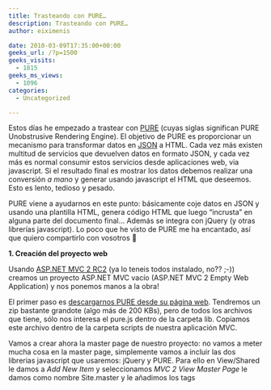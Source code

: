 ```yaml
---
title: Trasteando con PURE…
description: Trasteando con PURE…
author: eiximenis

date: 2010-03-09T17:35:00+00:00
geeks_url: /?p=1500
geeks_visits:
  - 1815
geeks_ms_views:
  - 1096
categories:
  - Uncategorized

---
```

Estos días he empezado a trastear con <a target="_blank" href="http://beebole.com/pure/demos/" rel="noopener noreferrer">PURE</a> (cuyas siglas significan PURE Unobstrusive Rendering Engine). El objetivo de PURE es proporcionar un mecanismo para transformar datos en <a target="_blank" href="http://es.wikipedia.org/wiki/JSON" rel="noopener noreferrer">JSON</a> a HTML. Cada vez más existen multitud de servicios que devuelven datos en formato JSON, y cada vez más es normal consumir estos servicios desde aplicaciones web, via javascript. Si el resultado final es mostrar los datos debemos realizar una conversión _a mano_ y generar usando javascript el HTML que deseemos. Esto es lento, tedioso y pesado.

PURE viene a ayudarnos en este punto: básicamente coje datos en JSON y usando una plantilla HTML, genera código HTML que luego &ldquo;incrusta&rdquo; en alguna parte del documento final... Además se integra con jQuery (y otras librerías javascript). Lo poco que he visto de PURE me ha encantado, así que quiero compartirlo con vosotros 🙂

**1. Creación del proyecto web**

Usando <a target="_blank" href="http://www.microsoft.com/downloads/details.aspx?FamilyID=7aba081a-19b9-44c4-a247-3882c8f749e3&displaylang=en" rel="noopener noreferrer">ASP.NET MVC 2 RC2</a> (ya lo teneis todos instalado, no?? ;-)) creamos un proyecto ASP.NET MVC vacío (ASP.NET MVC 2 Empty Web Application) y nos ponemos manos a la obra!

El primer paso es <a target="_blank" href="http://beebole.com/pure/" rel="noopener noreferrer">descargarnos PURE desde su página web</a>. Tendremos un zip bastante grandote (algo más de 200 KBs), pero de todos los archivos que tiene, sólo nos interesa el pure.js dentro de la carpeta lib. Copiamos este archivo dentro de la carpeta scripts de nuestra aplicación MVC.

Vamos a crear ahora la master page de nuestro proyecto: no vamos a meter mucha cosa en la master page, simplemente vamos a incluir las dos librerias javascript que usaremos: jQuery y PURE. Para ello en View/Shared le damos a _Add New Item_ y seleccionamos _MVC 2 View Master Page_ le damos como nombre Site.master y le añadimos los tags <script> necesarios (dentro del head):

<div id="codeSnippetWrapper" style="text-align: left; line-height: 12pt; background-color: #f4f4f4; margin: 20px 0px 10px; width: 97.5%; font-family: 'Courier New', courier, monospace; direction: ltr; max-height: 200px; font-size: 8pt; overflow: auto; cursor: text; border: silver 1px solid; padding: 4px;">
  <pre id="codeSnippet" style="text-align: left; line-height: 12pt; background-color: #f4f4f4; margin: 0em; width: 100%; font-family: 'Courier New', courier, monospace; direction: ltr; color: black; font-size: 8pt; overflow: visible; border-style: none; padding: 0px;">&lt;script src=<span style="color: #006080">"../../Scripts/jquery-1.4.1.js"</span>&gt;&lt;/script&gt;<br />&lt;script src=<span style="color: #006080">"../../Scripts/pure.js"</span>&gt;&lt;/script&gt;</pre>
  
  <p>
    </div> 
    
    <p>
      Ahora vamos a crear un controlador que nos devuelva datos en JSON... Vamos a la carpeta Controllers, le damos a <em>Add Controller </em>y le damos un nombre (en mi caso HomeController). Esto nos creará el archivo HomeController.cs, con la clase <em>HomeController </em>con un método Index.
    </p>
    
    <p>
      Vamos a crear ahora una clase cualquiera con datos que vamos a devolver. En la carpeta Models agregamos la clase TwitterUsers:
    </p>
    
    <div id="codeSnippetWrapper" style="text-align: left; line-height: 12pt; background-color: #f4f4f4; margin: 20px 0px 10px; width: 97.5%; font-family: 'Courier New', courier, monospace; direction: ltr; max-height: 200px; font-size: 8pt; overflow: auto; cursor: text; border: silver 1px solid; padding: 4px;">
      <pre id="codeSnippet" style="text-align: left; line-height: 12pt; background-color: #f4f4f4; margin: 0em; width: 100%; font-family: 'Courier New', courier, monospace; direction: ltr; color: black; font-size: 8pt; overflow: visible; border-style: none; padding: 0px;"><span style="color: #0000ff">public</span> <span style="color: #0000ff">class</span> TwitterUser<br />{<br />    <span style="color: #0000ff">public</span> string Name { get; set; }<br />    <span style="color: #0000ff">public</span> string Twitter { get; set; }<br />}</pre>
      
      <p>
        </div> 
        
        <p>
          Finalmente en el método Index de nuestro HomeController, creamos una Lista de <em>TwitterUser</em>s y la devolvemos:
        </p>
        
        <div id="codeSnippetWrapper" style="text-align: left; line-height: 12pt; background-color: #f4f4f4; margin: 20px 0px 10px; width: 97.5%; font-family: 'Courier New', courier, monospace; direction: ltr; max-height: 200px; font-size: 8pt; overflow: auto; cursor: text; border: silver 1px solid; padding: 4px;">
          <pre id="codeSnippet" style="text-align: left; line-height: 12pt; background-color: #f4f4f4; margin: 0em; width: 100%; font-family: 'Courier New', courier, monospace; direction: ltr; color: black; font-size: 8pt; overflow: visible; border-style: none; padding: 0px;"><span style="color: #0000ff">public</span> ActionResult Index()<br />{<br />    var data = <span style="color: #0000ff">new</span> List&lt;TwitterUser&gt; {<br />        <span style="color: #0000ff">new</span> TwitterUser() { Name=<span style="color: #006080">"Eduard Tom&agrave;s"</span>, Twitter=<span style="color: #006080">"eiximenis"</span>},<br />        <span style="color: #0000ff">new</span> TwitterUser() { Name=<span style="color: #006080">"José Miguel Torres"</span>, Twitter=<span style="color: #006080">"alegrebandolero"</span>},<br />        <span style="color: #0000ff">new</span> TwitterUser() { Name=<span style="color: #006080">"Gisela Torres"</span>, Twitter=<span style="color: #006080">"0GiS0"</span>},<br />        <span style="color: #0000ff">new</span> TwitterUser() { Name=<span style="color: #006080">"David Salgado"</span>, Twitter=<span style="color: #006080">"davidsb"</span>},<br />        <span style="color: #0000ff">new</span> TwitterUser() { Name=<span style="color: #006080">"Toni Recio"</span>, Twitter=<span style="color: #006080">"stormc23"</span>},<br />    };<br />    <span style="color: #0000ff">return</span> Json(data, JsonRequestBehavior.AllowGet);<br />}</pre>
          
          <p>
            </div> 
            
            <p>
              Fíjaos en el uso de Json para devolver los datos en formato JSON y el parámetro JsonRequestBehavior para permitir devolver datos JSON usando GET (<a target="_blank" href="/blogs/jmaguilar/archive/2010/03/03/cambios-en-el-retorno-de-datos-json-con-mvc-2.aspx" rel="noopener noreferrer">ver el post de José M. Aguilar para más información</a>).
            </p>
            
            <p>
              &nbsp;
            </p>
            
            <p>
              &nbsp;
            </p>
            
            <p>
              Si ponemos el proyecto en marcha y dirigimos Firefox a la URL /Home/Index veremos (gracias Firebug!) nuestros datos en JSON:
            </p>
            
            <p>
              <a href="/cfs-file.ashx/__key/CommunityServer.Blogs.Components.WeblogFiles/etomas/image_5F00_0289B019.png"><img height="86" width="244" src="/cfs-file.ashx/__key/CommunityServer.Blogs.Components.WeblogFiles/etomas/image_5F00_thumb_5F00_65FC986B.png" alt="image" border="0" title="image" style="border-bottom: 0px; border-left: 0px; display: inline; border-top: 0px; border-right: 0px" /></a>
            </p>
            
            <p>
              Es fácil mandar datos en JSON usando ASP.NET MVC, eh?? 😉
            </p>
            
            <p>
              <strong>2. Crear una vista para ver los datos</strong>
            </p>
            
            <p>
              Vamos ahora a crear una vista para ver esos datos usando jQuery y PURE. Para ello primero debemos crear una acción en nuestro controlador Home que nos muestre la vista:
            </p>
            
            <div id="codeSnippetWrapper" style="text-align: left; line-height: 12pt; background-color: #f4f4f4; margin: 20px 0px 10px; width: 97.5%; font-family: 'Courier New', courier, monospace; direction: ltr; max-height: 200px; font-size: 8pt; overflow: auto; cursor: text; border: silver 1px solid; padding: 4px;">
              <pre id="codeSnippet" style="text-align: left; line-height: 12pt; background-color: #f4f4f4; margin: 0em; width: 100%; font-family: 'Courier New', courier, monospace; direction: ltr; color: black; font-size: 8pt; overflow: visible; border-style: none; padding: 0px;"><span style="color: #0000ff">public</span> ActionResult List()<br />{<br />    <span style="color: #0000ff">return</span> View();<br />}</pre>
              
              <p>
                </div> 
                
                <p>
                  Una vez hecho añadimos la carpeta Home dentro de Views y creamos una vista (<em>Add View</em>) llamada List.
                </p>
                
                <p>
                  Ahora nos toca añadir el código en la vista para:
                </p>
                
                <ul>
                  <li>
                    Hacer una llamada AJAX a la url /Home/Index para obtener los datos en JSON
                  </li>
                  <li>
                    Usar PURE para mostrarlos
                  </li>
                </ul>
                
                <p>
                  El primer punto es casi trivial gracias a jQuery. Añadimos el siguiente tag <script> justo antes del <h2>:
                </p>
                
                <div id="codeSnippetWrapper" style="text-align: left; line-height: 12pt; background-color: #f4f4f4; margin: 20px 0px 10px; width: 97.5%; font-family: 'Courier New', courier, monospace; direction: ltr; max-height: 200px; font-size: 8pt; overflow: auto; cursor: text; border: silver 1px solid; padding: 4px;">
                  <pre id="codeSnippet" style="text-align: left; line-height: 12pt; background-color: #f4f4f4; margin: 0em; width: 100%; font-family: 'Courier New', courier, monospace; direction: ltr; color: black; font-size: 8pt; overflow: visible; border-style: none; padding: 0px;">&lt;script type=<span style="color: #006080">"text/javascript"</span>&gt;<br />    $(document).ready(<span style="color: #0000ff">function</span>() {<br />        <span style="color: #0000ff">var</span> url=<span style="color: #006080">"&lt;%= Url.Action("</span>Index<span style="color: #006080">", "</span>Home<span style="color: #006080">") %&gt;"</span>;<br />        $.getJSON(url, process);<br />    });<br />    <br />    <span style="color: #0000ff">function</span> process(data)<br />    {<br />        <span style="color: #008000">// Código para procesar el resultado json</span><br />    }<br />&lt;/script&gt; </pre>
                  
                  <p>
                    </div> 
                    
                    <p>
                      El método getJSON de jQuery es quien realiza todo el trabajo: Llama a una url usando AJAX y cuando la llamada devuelve llama a una función de callback (process).
                    </p>
                    
                    <p>
                      &nbsp;
                    </p>
                    
                    <p>
                      Vamos ahora a usar PURE para convertir los datos en JSON a datos en HTML.
                    </p>
                    
                    <p>
                      <strong>3. Usando PURE...</strong>
                    </p>
                    
                    <p>
                      Para usar PURE necesitamos tres cosas:
                    </p>
                    
                    <ol>
                      <li>
                        Unos datos en JSON (ya los tenemos!)
                      </li>
                      <li>
                        Una plantilla HTML
                      </li>
                      <li>
                        Unas reglas de conversión (directivas).
                      </li>
                    </ol>
                    
                    <p>
                      La plantilla HTML es simple y se coloca en la propia página, en el sitio donde queremos que se coloque el HTML generado por pure. En nuestro caso en la vista List:
                    </p>
                    
                    <div id="codeSnippetWrapper" style="text-align: left; line-height: 12pt; background-color: #f4f4f4; margin: 20px 0px 10px; width: 97.5%; font-family: 'Courier New', courier, monospace; direction: ltr; max-height: 200px; font-size: 8pt; overflow: auto; cursor: text; border: silver 1px solid; padding: 4px;">
                      <pre id="codeSnippet" style="text-align: left; line-height: 12pt; background-color: #f4f4f4; margin: 0em; width: 100%; font-family: 'Courier New', courier, monospace; direction: ltr; color: black; font-size: 8pt; overflow: visible; border-style: none; padding: 0px;"><span style="color: #0000ff">&lt;</span><span style="color: #800000">div</span> <span style="color: #ff0000">id</span><span style="color: #0000ff">="puredata"</span><span style="color: #0000ff">&gt;</span><br />    <span style="color: #0000ff">&lt;</span><span style="color: #800000">ul</span><span style="color: #0000ff">&gt;</span><br />        <span style="color: #0000ff">&lt;</span><span style="color: #800000">li</span><span style="color: #0000ff">&gt;&lt;/</span><span style="color: #800000">li</span><span style="color: #0000ff">&gt;</span><br />    <span style="color: #0000ff">&lt;/</span><span style="color: #800000">ul</span><span style="color: #0000ff">&gt;</span><br /><span style="color: #0000ff">&lt;/</span><span style="color: #800000">div</span><span style="color: #0000ff">&gt;</span></pre>
                      
                      <p>
                        </div> 
                        
                        <p>
                          El div <em>puredata</em> es nuestra plantilla, en nuestro caso vamos a generar una lista (ul) de elementos (li) a partir de los datos JSON.
                        </p>
                        
                        <p>
                          Ahora biene lo &ldquo;bueno&rdquo;... las reglas de conversión.
                        </p>
                        
                        <p>
                          En PURE las reglas de conversión (directivas les llaman ellos) se especifican <strong>usando variables javascript</strong> que básicamente tienen este formato:
                        </p>
                        
                        <div id="codeSnippetWrapper" style="text-align: left; line-height: 12pt; background-color: #f4f4f4; margin: 20px 0px 10px; width: 97.5%; font-family: 'Courier New', courier, monospace; direction: ltr; max-height: 200px; font-size: 8pt; overflow: auto; cursor: text; border: silver 1px solid; padding: 4px;">
                          <pre id="codeSnippet" style="text-align: left; line-height: 12pt; background-color: #f4f4f4; margin: 0em; width: 100%; font-family: 'Courier New', courier, monospace; direction: ltr; color: black; font-size: 8pt; overflow: visible; border-style: none; padding: 0px;"><span style="color: #0000ff">var</span> directive={<span style="color: #006080">'selector'</span> : <span style="color: #006080">'valor'</span>};<br /></pre>
                          
                          <p>
                            </div> 
                            
                            <p>
                              Donde <em>selector</em> es un selector (CSS) para seleccionar un elemento <em>dentro</em> de la plantilla y valor es un valor (propiedad) del elemento json. Nuestro caso es un poco más complejo, ya que queremos mostrar <strong>una lista</strong> de valores. En este caso debemos usar la sintaxis extendida de directivas:
                            </p>
                            
                            <div id="codeSnippetWrapper" style="text-align: left; line-height: 12pt; background-color: #f4f4f4; margin: 20px 0px 10px; width: 97.5%; font-family: 'Courier New', courier, monospace; direction: ltr; max-height: 200px; font-size: 8pt; overflow: auto; cursor: text; border: silver 1px solid; padding: 4px;">
                              <pre id="codeSnippet" style="text-align: left; line-height: 12pt; background-color: #f4f4f4; margin: 0em; width: 100%; font-family: 'Courier New', courier, monospace; direction: ltr; color: black; font-size: 8pt; overflow: visible; border-style: none; padding: 0px;"><span style="color: #0000ff">var</span> directive={<br />  <span style="color: #006080">'selector'</span> :  {<br />    <span style="color: #006080">'variable-loop&lt;-coleccion json'</span>: {<br />        directivas-del-loop<br />    }<br />};</pre>
                              
                              <p>
                                </div> 
                                
                                <p>
                                  Escrito así parece un poco lioso, pero veamos un ejemplo de como sería nuestra directiva si lo que queremos es mostrar el nombre de nuestros usuarios de Twitter:
                                </p>
                                
                                <div id="codeSnippetWrapper" style="text-align: left; line-height: 12pt; background-color: #f4f4f4; margin: 20px 0px 10px; width: 97.5%; font-family: 'Courier New', courier, monospace; direction: ltr; max-height: 200px; font-size: 8pt; overflow: auto; cursor: text; border: silver 1px solid; padding: 4px;">
                                  <pre id="codeSnippet" style="text-align: left; line-height: 12pt; background-color: #f4f4f4; margin: 0em; width: 100%; font-family: 'Courier New', courier, monospace; direction: ltr; color: black; font-size: 8pt; overflow: visible; border-style: none; padding: 0px;"><span style="color: #0000ff">var</span> directive = {<br />    <span style="color: #006080">'li'</span> :{<br />        <span style="color: #006080">'user&lt;-'</span>:{<br />            <span style="color: #006080">'.'</span>: <span style="color: #006080">'user.Name'</span><br />        }<br />    }<br />};</pre>
                                  
                                  <p>
                                    </div> 
                                    
                                    <p>
                                      Si diseccionamos por parte la directiva:
                                    </p>
                                    
                                    <ul>
                                      <li>
                                        user<- Significa que vaya iterando <strong>directamente</strong> sobre los elementos de los datos json (nuestro objeto json ya es por sí un array).
                                      </li>
                                      <li>
                                        El operador punto (.) se refiere al propio elemento que se está generando.
                                      </li>
                                    </ul>
                                    
                                    <p>
                                      Así estamos indicando que <strong>por cada elemento</strong> del array json <strong>genere un tag li</strong> y que coloque como <strong>texto</strong> del <strong>propio tag li</strong> el valor de la propiedad <strong>Name </strong>del elemento actual.
                                    </p>
                                    
                                    <p>
                                      Finalmente sólo nos queda realizar la llamada para que PURE realice la generación del HTML... como PURE se integra con jQuery, eso es tan sencillo como:
                                    </p>
                                    
                                    <div id="codeSnippetWrapper" style="text-align: left; line-height: 12pt; background-color: #f4f4f4; margin: 20px 0px 10px; width: 97.5%; font-family: 'Courier New', courier, monospace; direction: ltr; max-height: 200px; font-size: 8pt; overflow: auto; cursor: text; border: silver 1px solid; padding: 4px;">
                                      <pre id="codeSnippet" style="text-align: left; line-height: 12pt; background-color: #f4f4f4; margin: 0em; width: 100%; font-family: 'Courier New', courier, monospace; direction: ltr; color: black; font-size: 8pt; overflow: visible; border-style: none; padding: 0px;">$(<span style="color: #006080">"#puredata"</span>).render(data, directive);</pre>
                                      
                                      <p>
                                        </div> 
                                        
                                        <p>
                                          Con esto le decimos a PURE que use la plantilla dentro del div cuyo id es &ldquo;puredata&rdquo; y que la aplique a los datos indicados con las reglas que le decimos.
                                        </p>
                                        
                                        <p>
                                          Y el resultado es el que esperamos:
                                        </p>
                                        
                                        <p>
                                          <a href="/cfs-file.ashx/__key/CommunityServer.Blogs.Components.WeblogFiles/etomas/image_5F00_5839B696.png"><img height="189" width="244" src="/cfs-file.ashx/__key/CommunityServer.Blogs.Components.WeblogFiles/etomas/image_5F00_thumb_5F00_03BA0F2C.png" alt="image" border="0" title="image" style="border-bottom: 0px; border-left: 0px; display: inline; border-top: 0px; border-right: 0px" /></a>
                                        </p>
                                        
                                        <p>
                                          Que... impresionante, eh??? 🙂
                                        </p>
                                        
                                        <p>
                                          Otra demo... vamos a generar junto con el nombre, el enlace al twitter de cada persona.
                                        </p>
                                        
                                        <p>
                                          Primero modificamos la plantilla para que quede de la siguiente manera:
                                        </p>
                                        
                                        <div id="codeSnippetWrapper" style="text-align: left; line-height: 12pt; background-color: #f4f4f4; margin: 20px 0px 10px; width: 97.5%; font-family: 'Courier New', courier, monospace; direction: ltr; max-height: 200px; font-size: 8pt; overflow: auto; cursor: text; border: silver 1px solid; padding: 4px;">
                                          <pre id="codeSnippet" style="text-align: left; line-height: 12pt; background-color: #f4f4f4; margin: 0em; width: 100%; font-family: 'Courier New', courier, monospace; direction: ltr; color: black; font-size: 8pt; overflow: visible; border-style: none; padding: 0px;"><span style="color: #0000ff">&lt;</span><span style="color: #800000">div</span> <span style="color: #ff0000">id</span><span style="color: #0000ff">="puredata"</span><span style="color: #0000ff">&gt;</span><br />    <span style="color: #0000ff">&lt;</span><span style="color: #800000">ul</span><span style="color: #0000ff">&gt;</span><br />        <span style="color: #0000ff">&lt;</span><span style="color: #800000">li</span><span style="color: #0000ff">&gt;&lt;</span><span style="color: #800000">span</span><span style="color: #0000ff">&gt;&lt;/</span><span style="color: #800000">span</span><span style="color: #0000ff">&gt;</span> <span style="color: #0000ff">&lt;</span><span style="color: #800000">a</span> <span style="color: #ff0000">href</span><span style="color: #0000ff">="http://twitter.com/"</span><span style="color: #0000ff">&gt;</span>Ver su twitter<span style="color: #0000ff">&lt;/</span><span style="color: #800000">a</span><span style="color: #0000ff">&gt;&lt;/</span><span style="color: #800000">li</span><span style="color: #0000ff">&gt;</span><br />    <span style="color: #0000ff">&lt;/</span><span style="color: #800000">ul</span><span style="color: #0000ff">&gt;</span><br /><span style="color: #0000ff">&lt;/</span><span style="color: #800000">div</span><span style="color: #0000ff">&gt;</span></pre>
                                          
                                          <p>
                                            </div> 
                                            
                                            <p>
                                              El tag <span> contendrá el nombre y en el atibuto href del tag <a> vamos a añadir su nombre de usuario de twitter... La directiva que debemos usar es:
                                            </p>
                                            
                                            <div id="codeSnippetWrapper" style="text-align: left; line-height: 12pt; background-color: #f4f4f4; margin: 20px 0px 10px; width: 97.5%; font-family: 'Courier New', courier, monospace; direction: ltr; max-height: 200px; font-size: 8pt; overflow: auto; cursor: text; border: silver 1px solid; padding: 4px;">
                                              <pre id="codeSnippet" style="text-align: left; line-height: 12pt; background-color: #f4f4f4; margin: 0em; width: 100%; font-family: 'Courier New', courier, monospace; direction: ltr; color: black; font-size: 8pt; overflow: visible; border-style: none; padding: 0px;"><span style="color: #0000ff">var</span> directive = {<br />    <span style="color: #006080">'li'</span> :{<br />        <span style="color: #006080">'user&lt;-'</span>:{<br />            <span style="color: #006080">'span'</span>: <span style="color: #006080">'user.Name'</span>,<br />            <span style="color: #006080">'a@href+'</span> :<span style="color: #006080">'user.Twitter'</span><br />        }<br />    }<br />};</pre>
                                              
                                              <p>
                                                </div> 
                                                
                                                <p>
                                                  Con esta directiva le indicamos a PURE que: <strong>Por cada elemento </strong>del array json:
                                                </p>
                                                
                                                <ol>
                                                  <li>
                                                    Coja el tag <span> dentro del <li> y coloque el valor de la propiedad Name del elemento
                                                  </li>
                                                  <li>
                                                    Coja el tag <a> dentro del <li> coja el valor del atributo href y le concatene (el + del final) el valor de la propiedad Twitter del elemento.
                                                  </li>
                                                </ol>
                                                
                                                <p>
                                                  Y este es el resultado:
                                                </p>
                                                
                                                <p>
                                                  <a href="/cfs-file.ashx/__key/CommunityServer.Blogs.Components.WeblogFiles/etomas/image_5F00_345CF10A.png"><img height="189" width="244" src="/cfs-file.ashx/__key/CommunityServer.Blogs.Components.WeblogFiles/etomas/image_5F00_thumb_5F00_33D0727B.png" alt="image" border="0" title="image" style="border-bottom: 0px; border-left: 0px; display: inline; border-top: 0px; border-right: 0px" /></a>
                                                </p>
                                                
                                                <p>
                                                  Impresionante... verdad?
                                                </p>
                                                
                                                <p>
                                                  Espero que el post os haya servido para ver un poco en que consiste PURE y el enorme potencial que atesora...
                                                </p>
                                                
                                                <p>
                                                  <a target="_blank" href="http://cid-6521c259e9b1bec6.skydrive.live.com/self.aspx/BurbujasNet/ZipsPosts/PureDemo.zip" rel="noopener noreferrer">Os dejo el .zip con el proyecto final</a> (en mi skydrive).
                                                </p>
                                                
                                                <p>
                                                  Un saludo!!!!
                                                </p>